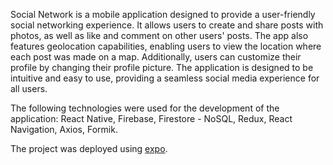 Social Network is a mobile application designed to provide a user-friendly social networking experience. 
It allows users to create and share posts with photos, as well as like and comment on other users' posts. 
The app also features geolocation capabilities, enabling users to view the location where each post was made on a map. 
Additionally, users can customize their profile by changing their profile picture. 
The application is designed to be intuitive and easy to use, providing a seamless social media experience for all users.  

The following technologies were used for the development of the application: React Native, Firebase, Firestore - NoSQL, Redux, React Navigation, Axios, Formik.  

The project was deployed using <a href="https://expo.dev/@styron/goit-react-native-app?serviceType=classic&distribution=expo-go" target="_blank">expo</a>.
